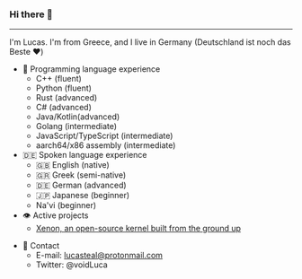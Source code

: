 ### Hi there 👋
----------------------------
I'm Lucas. I'm from Greece, and I live in Germany (Deutschland ist noch das Beste ❤️)

- 📝 Programming language experience
  - C++ (fluent)
  - Python (fluent)
  - Rust (advanced)
  - C# (advanced)
  - Java/Kotlin(advanced)
  - Golang (intermediate)
  - JavaScript/TypeScript (intermediate)
  - aarch64/x86 assembly (intermediate)
- 🇩🇪 Spoken language experience
  - 🇬🇧 English (native)
  - 🇬🇷 Greek (semi-native)
  - 🇩🇪 German (advanced)
  - 🇯🇵 Japanese (beginner)
  - Na'vi (beginner)
- 👁️ Active projects
  - [Xenon, an open-source kernel built from the ground up](https://github.com/elementalOS/xenon)
 <!-- - Nautilus, an independent implementation of Minecraft's network protocol -->
- 📨 Contact
  - E-mail: lucasteal@protonmail.com
  - Twitter: @voidLuca
